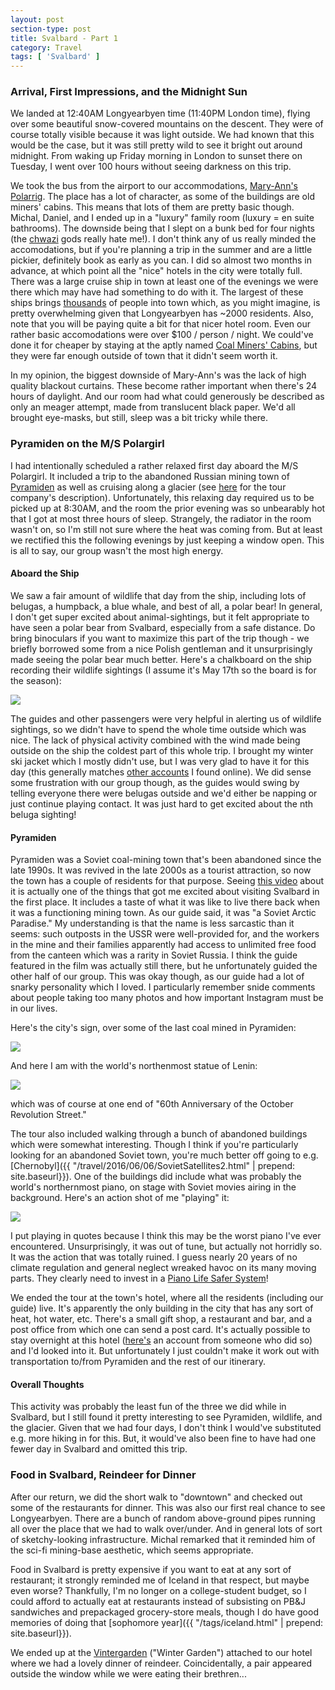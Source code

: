 ```yaml
---
layout: post
section-type: post
title: Svalbard - Part 1
category: Travel
tags: [ 'Svalbard' ]
---
```


### Arrival, First Impressions, and the Midnight Sun

We landed at 12:40AM Longyearbyen time (11:40PM London time), flying over some beautiful snow-covered mountains
on the descent. They were of course totally visible because it was light outside.
We had known that this would be the case, but it was still pretty wild to see it bright out around midnight.
From waking up Friday morning
in London to sunset there on Tuesday, I went over 100 hours without seeing darkness on this trip.

We took the bus from the airport
to our accommodations, [Mary-Ann's Polarrig](https://www.tripadvisor.com/Hotel_Review-g503715-d1092870-Reviews-Mary_Ann_s_Polarrigg-Longyearbyen_Spitsbergen_Svalbard.html). 
The place has a lot of character, as some of the buildings are old miners' cabins. This means that lots of them are pretty basic though. 
Michal, Daniel, and I ended up in a "luxury" family room (luxury = en suite bathrooms). The downside being that I slept on a
bunk bed for four nights (the [chwazi](https://play.google.com/store/apps/details?id=com.tendadigital.chwaziApp&hl=en_US) gods really hate me!). 
I don't think any of us really minded
the accomodations, but if you're planning a trip in the summer and are a little pickier, definitely
book as early as you can. I did so almost two months in advance, at which point all the "nice" hotels in the city were totally
full. There was a large cruise ship in town at least one of the evenings we were there which may have had something to do 
with it. The largest of these ships brings [thousands](https://thebarentsobserver.com/en/arctic/2017/06/bigger-cruise-ships-more-tourists-sail-svalbard-waters) 
of people into town which, as you might imagine, is pretty overwhelming given that Longyearbyen has ~2000 residents.
Also, note that you will be paying quite a bit for that nicer hotel room. Even our rather basic accomodations were
over $100 / person / night. We could've done it for cheaper by staying at the aptly named
[Coal Miners' Cabins](https://en.visitsvalbard.com/where-to-stay/coal-miners-cabins-p2523343), but they were 
far enough outside of town that it didn't seem worth it.

In my opinion, the biggest downside of Mary-Ann's was the lack of high quality blackout curtains.
These become rather important when there's 24 hours of daylight. And our room had what could generously be described
as only an meager attempt, made from translucent black paper. We'd all brought eye-masks, but still, sleep was a bit 
tricky while there. 

### Pyramiden on the M/S Polargirl

I had intentionally scheduled a rather relaxed first day aboard the M/S Polargirl. It
included a trip to the abandoned Russian mining town of [Pyramiden](https://en.wikipedia.org/wiki/Pyramiden) as well as
cruising along a glacier (see [here](http://www.polarcharter.no/tours/pyramiden) for the tour company's description).
Unfortunately, this relaxing day required us to be picked up at 8:30AM, and the room the prior evening
was so unbearably hot that I got at most three hours of sleep. Strangely, the radiator in the room
wasn't on, so I'm still not sure where the heat was coming from. But at least we rectified this the following
evenings by just keeping a window open. This is all to say, our group wasn't the most high energy.

#### Aboard the Ship

We saw a fair amount of wildlife that day from the ship, including lots of belugas, a humpback, a blue whale,
and best of all, a polar bear! In general, I don't get super excited about animal-sightings, but 
it felt appropriate to have seen a polar bear from Svalbard, especially from a safe distance.
Do bring binoculars if you want to maximize this part of the trip though - we briefly borrowed some from a
nice Polish gentleman and it unsurprisingly made seeing the polar bear much better.
Here's a chalkboard on the ship recording their wildlife sightings (I assume it's May 17th so the board is for the season):

![](https://lh3.googleusercontent.com/L38kPskiFKBTjar8wpM21U5eSAf9LNwE1EcniO5LHCygfFkvqd-_BzIJ5bcq0JWHAqz1AaJAriheQ8FfeUhVCEL1-ACRwgPhnyXyogOo5OkRSG5BLn72CMX_yb9aBEgNA7IjValHug=w2400)

The guides and other passengers were very helpful in alerting us of wildlife sightings, so we didn't have
to spend the whole time outside which was nice. The lack of physical activity combined with the wind made being outside on the ship
the coldest part of this whole trip. I brought my winter ski jacket which I mostly didn't use,
but I was very glad to have it for this day (this generally matches [other accounts](https://www.earthtrekkers.com/svalbard-packing-list-what-to-pack-for-summer-in-svalbard/) 
I found online). We did sense some frustration with our group though, as the guides would 
swing by telling everyone there were belugas outside and we'd either be napping or just continue playing contact.
It was just hard to get excited about the nth beluga sighting! 

#### Pyramiden

Pyramiden was a Soviet coal-mining town that's been abandoned since the late 1990s. It was revived in the late 2000s
as a tourist attraction, so now the town has a couple of residents for that purpose. Seeing
[this video](https://www.youtube.com/watch?v=1_jYGVHRkuQ&t=12s) about it is actually one of the things that got me excited
about visiting Svalbard in the first place. It includes a taste of what it was like to live there
back when it was a functioning mining town. As our guide said, it was "a Soviet Arctic Paradise." My understanding
is that the name is less sarcastic than it seems: such outposts in the USSR were well-provided for, and the 
workers in the mine and their families apparently had access to unlimited free food from the canteen which was a 
rarity in Soviet Russia. I think the guide featured in the film was actually still there,
but he unfortunately guided the other half of our group. This was okay though, as our guide had a lot of
snarky personality which I loved. I particularly remember snide comments about people taking too many photos
and how important Instagram must be in our lives. 

Here's the city's sign, over some of the last coal mined in Pyramiden:

![](https://lh3.googleusercontent.com/hfp2e06JFtSiOzRP3VkZPoeJZnOMbbA_7N9PLt0jInAb64Nusy1OeVQVllfQ7h5OZ53EyVmAYEn1u-nZPbBT9XPUfVt36rkI0rqRWPyG86lNGd42qQISEgb_hX9EKmHjJOhXAvdDbA=w2400)

And here I am with the world's northenmost statue of Lenin:

![](https://lh3.googleusercontent.com/bnCGDIEKKa0njekM16ut23tsNWylP_ujJuRlH4eGlLh4gqeNbEShSXsOGY4yHoVTkElzCBVcHa1-gMUkCQFGkr1N5fNa-oYt585CRSxNir6b-MGGfSnfUlMvUDZw1mT2SKMMqckiLg=w2400)

which was of course at one end of "60th Anniversary of the October Revolution Street." 

The tour also included walking through a bunch of abandoned buildings which were somewhat interesting.
Though I think if you're particularly looking 
for an abandoned Soviet town, you're much better off going to e.g. [Chernobyl]({{ "/travel/2016/06/06/SovietSatellites2.html" | prepend: site.baseurl}}). One of the buildings did include what was probably the world's northernmost 
piano, on stage with Soviet movies airing in the background. Here's an 
action shot of me "playing" it:

![](https://lh3.googleusercontent.com/1eyE_Z5Q3cLvxiVfq1DoptWQuP85hKtNolrUIrt37mSF_ovTpmHLehK52SgUPLEY8lohlIkJv8zl3DzJSQcKf68cbZjoQJvYdJTeMApZYB6CGmovgQwjGEfup2vBllEuLXPtimA6KQ=w2400)

I put playing in quotes because I think this may be the worst piano I've ever encountered. Unsurprisingly, it was out of tune, but actually not horridly so. It was the 
action that was totally ruined. I guess nearly 20 years of no climate regulation
and general neglect wreaked havoc on its many moving parts. They clearly need to invest in a [Piano Life Safer System](https://www.pianolifesaver.com/english)!

We ended the tour at the town's hotel, where all the residents (including our guide)
live. It's apparently the only building in the city that has any sort of heat, hot water, etc. 
There's a small gift shop, a restaurant and bar, and a post office from which 
one can send a post card. It's actually possible to stay overnight at this
hotel ([here's](https://liveandletsfly.boardingarea.com/2017/07/17/tulpan-hotel-pyramiden-review/) an account from someone who did so) and I'd looked into it.
But unfortunately I just couldn't make it work out with transportation to/from 
Pyramiden and the rest of our itinerary.

#### Overall Thoughts

This activity was probably the least fun of the three we did while in Svalbard, but I still found it pretty
interesting to see Pyramiden, wildlife, and the glacier. Given that we had four days, I don't think I would've substituted
e.g. more hiking in for this. But, it would've also been fine to have had one fewer day in Svalbard
and omitted this trip.

### Food in Svalbard, Reindeer for Dinner

After our return, we did the short walk to "downtown" and checked out some of 
the restaurants for dinner. This was also our first real chance to see Longyearbyen. 
There are a bunch of random above-ground pipes running all over the place that
we had to walk over/under. And in general lots of sort of sketchy-looking infrastructure. 
Michal remarked that it reminded him of the sci-fi mining-base aesthetic, which 
seems appropriate. 

Food in Svalbard is pretty expensive if you want 
to eat at any sort of restaurant; it strongly reminded me of Iceland in that respect, but 
maybe even worse?
Thankfully, I'm no longer on a college-student budget, so I could afford to actually
eat at restaurants instead of subsisting on PB&J sandwiches and prepackaged grocery-store meals, 
though I do have good memories of doing that [sophomore year]({{ "/tags/iceland.html" | prepend: site.baseurl}}).

We ended up at the [Vintergarden](https://www.tripadvisor.com/Restaurant_Review-g503715-d6697863-Reviews-The_Winter_Garden-Longyearbyen_Spitsbergen_Svalbard.html) 
("Winter Garden") attached to our hotel where we had a lovely dinner of reindeer.
Coincidentally, a pair appeared outside the window while we were eating their brethren...